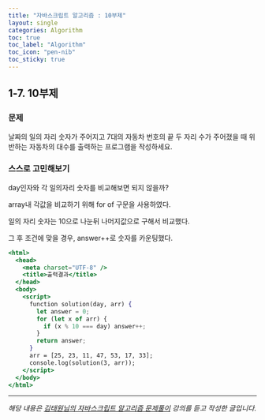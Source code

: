 ```yaml
---
title: "자바스크립트 알고리즘 : 10부제"
layout: single
categories: Algorithm
toc: true
toc_label: "Algorithm"
toc_icon: "pen-nib"
toc_sticky: true
---
```


## 1-7. 10부제

### 문제

날짜의 일의 자리 숫자가 주어지고 7대의 자동차 번호의 끝 두 자리 수가 주어졌을 때 위반하는 자동차의 대수를 출력하는 프로그램을 작성하세요.

### 스스로 고민해보기

day인자와 각 일의자리 숫자를 비교해보면 되지 않을까?

array내 각값을 비교하기 위해 for of 구문을 사용하였다.

일의 자리 숫자는 10으로 나눈뒤 나머지값으로 구해서 비교했다.

그 후 조건에 맞을 경우, answer++로 숫자를 카운팅했다.

```jsx
<html>
  <head>
    <meta charset="UTF-8" />
    <title>출력결과</title>
  </head>
  <body>
    <script>
      function solution(day, arr) {
        let answer = 0;
        for (let x of arr) {
          if (x % 10 === day) answer++;
        }
        return answer;
      }
      arr = [25, 23, 11, 47, 53, 17, 33];
      console.log(solution(3, arr));
    </script>
  </body>
</html>
```

---

_해당 내용은 [김태원님의 자바스크립트 알고리즘 문제풀이](https://www.inflearn.com/course/%EC%9E%90%EB%B0%94%EC%8A%A4%ED%81%AC%EB%A6%BD%ED%8A%B8-%EC%95%8C%EA%B3%A0%EB%A6%AC%EC%A6%98-%EB%AC%B8%EC%A0%9C%ED%92%80%EC%9D%B4/dashboard) 강의를 듣고 작성한 글입니다._
